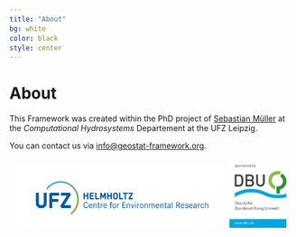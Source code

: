 ```yaml
---
title: "About"
bg: white
color: black
style: center
---
```


# About

This Framework was created within the PhD project of [Sebastian Müller](https://www.ufz.de/index.php?en=38073) at the *Computational Hydrosystems* Departement at the UFZ Leipzig.

You can contact us via <info@geostat-framework.org>.

<p align="center">
<img src="/img/UFZ_LOGO.png" alt="UFZ" width="74%">
<img src="/img/dbu.png" alt="DBU" width="20%">
</p>

<p align="center">
<div class="github-card" data-github="MuellerSeb" data-width="400" data-height="" data-theme="default"></div>
<script src="//cdn.jsdelivr.net/github-cards/latest/widget.js"></script>
</p>
